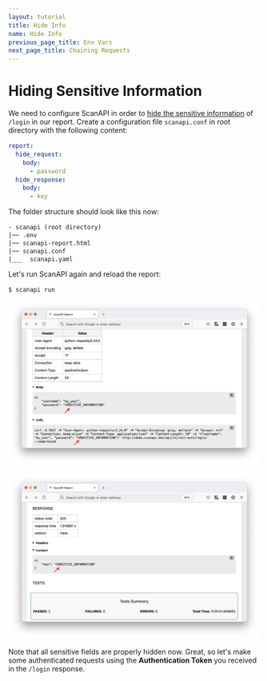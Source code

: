 ```yaml
---
layout: tutorial
title: Hide Info
name: Hide Info
previous_page_title: Env Vars
next_page_title: Chaining Requests
---
```


# Hiding Sensitive Information

We need to configure ScanAPI in order to
[hide the sensitive information][docs-hide-sensitive-info] of `/login` in our report.
Create a configuration file `scanapi.conf` in root directory with the following content:

```yaml
report:
  hide_request:
    body:
      - password
  hide_response:
    body:
      - key
```

The folder structure should look like this now:

```
- scanapi (root directory)
|── .env
|── scanapi-report.html
|── scanapi.conf
|___  scanapi.yaml
```

Let's run ScanAPI again and reload the report:

```shell
$ scanapi run
```

<p align="center">
  <img
    src="/assets/images/tutorial/page6/report-1.png"
    width="900"
    alt="Hidden Credentials"
  >
</p>

<p align="center">
  <img
    src="/assets/images/tutorial/page6/report-2.png"
    width="900"
    alt="Hidden key"
  >
</p>

Note that all sensitive fields are properly hidden now. Great, so let's make some authenticated
requests using the **Authentication Token** you received in the `/login` response.

[docs-hide-sensitive-info]: /docs_v1/configuration/hiding_sensitive_information.html
